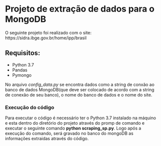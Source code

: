 <h1>Projeto de extração de dados para o MongoDB</h1>

<p>O seguinte projeto foi realizado com o site: https://sidra.ibge.gov.br/home/ipp/brasil</p>
<h2>Requisitos:</h2>
<ul>
<li>Python 3.7</li>
<li>Pandas</li>
<li>Pymongo</li>
</ul>

No arquivo <em>config_data.py</em> se encontra dados como a string de conxão ao banco de dados MongoDB(que deve ser colocado de acordo com
a string de conexão de seu banco), o nome do banco de dados e o nome do site.

<h3>Execução do código</h3>
Para executar o código é necessário ter o Python 3.7 instalado na máquino e esta dentro do diretório do projeto através do promp de comando e executar o seguinte comando
<strong>python scraping_sp.py</strong>. Logo após a execução do comando, será gravado no banco do mongoDB as informações extraidas através do código.

